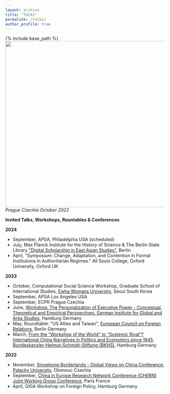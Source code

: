 ```yaml
---
layout: archive
title: "Talks"
permalink: /talks/
author_profile: true
---
```


{% include base_path %}      
<img src="https://github.com/ehsong/ehsong.github.io/blob/master/images/IMG_9745.jpg?raw=true" width="700" height="525">        
*Prague Czechia October 2022*

**Invited Talks, Workshops, Rountables & Conferences**

**2024**

- September, APSA, Philadelphia USA (scheduled)
- July, Max Planck Institute for the History of Science & The Berlin State Library ["Digital Scholarship in East Asian Studies"](https://www.mpiwg-berlin.mpg.de/news/charting-european-d-sea-digital-scholarship-east-asian-studies), Berlin
- April, "Symposium: Change, Adaptation, and Contention in Formal Institutions in Authoritarian Regimes." All Souls College, Oxford University, Oxford UK

**2023**

- October, Computational Social Science Workshop, Graduate School of International Studies, [Ewha Womans University](https://www.ewha.ac.kr/ewhaen/index.do), Seoul South Korea  
- September, APSA Los Angeles USA
- September, ECPR Prague Czechia
- June, [Workshop: The Personalization of Executive Power - Conceptual, Theoretical and Empirical Perspectives. German Institute for Global and Area Studies](https://www.giga-hamburg.de/en/events/conferences-and-workshops/personalization-executive-power-conceptual-theoretical-empirical-perspectives), Hamburg Germany
- May, Roundtable: "US Allies and Taiwan", [European Council on Foreign Relations](https://ecfr.eu/), Berlin Germany
- March, [From the “Workshop of the World” to “Systemic Rival”? International China Narratives in Politics and Economics since 1945, Bundeskanzler-Helmut-Schmidt-Stiftung (BKHS)](https://www.helmut-schmidt.de/en/), Hamburg Germany     

**2022**

- November, [Sinophone Borderlands - Global Views on China Conference, Palacky University](https://sinofon.cz/surveys/), Olomouc Czechia
- September, [China in Europe Research Network Conference (CHERN) Joint Working Group Conference](https://china-in-europe.net/chern-joint-working-group-conference-in-september-2022-at-inalco-paris/), Paris France
- April, GIGA Workshop on Foreign Policy, Hamburg Germany

